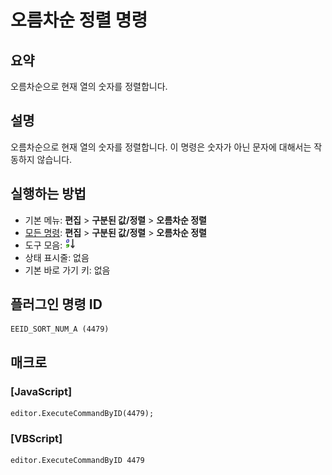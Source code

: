 # 오름차순 정렬 명령

## 요약

오름차순으로 현재 열의 숫자를 정렬합니다.

## 설명

오름차순으로 현재 열의 숫자를 정렬합니다.
이 명령은 숫자가 아닌 문자에 대해서는 작동하지 않습니다.

## 실행하는 방법

- 기본 메뉴: **편집** \> **구분된 값/정렬** \> **오름차순 정렬**
- [모든 명령](../tools/all_commands): **편집** \> **구분된 값/정렬** \> **오름차순 정렬**
- 도구 모음: ![](../../images/sorting0-9.png)
- 상태 표시줄: 없음
- 기본 바로 가기 키: 없음

## 플러그인 명령 ID

```
EEID_SORT_NUM_A (4479)
```

## 매크로

### \[JavaScript\]

```
editor.ExecuteCommandByID(4479);
```

### \[VBScript\]

```
editor.ExecuteCommandByID 4479
```
